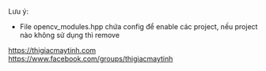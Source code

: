 Lưu ý:
- File opencv_modules.hpp chứa config để enable các project, nếu project nào không sử dụng thì remove

https://thigiacmaytinh.com
https://www.facebook.com/groups/thigiacmaytinh